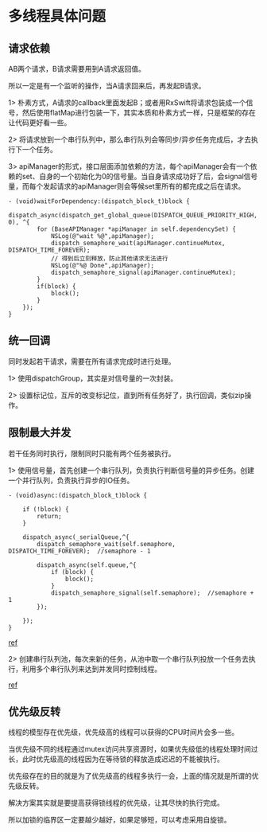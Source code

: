 # 多线程具体问题

## 请求依赖

AB两个请求，B请求需要用到A请求返回值。

所以一定是有一个监听的操作，当A请求回来后，再发起B请求。

1> 朴素方式，A请求的callback里面发起B；或者用RxSwift将请求包装成一个信号，然后使用flatMap进行包装一下，其实本质和朴素方式一样，只是框架的存在让代码更好看一些。

2> 将请求放到一个串行队列中，那么串行队列会等同步/异步任务完成后，才去执行下一个任务。

3> apiManager的形式，接口层面添加依赖的方法，每个apiManager会有一个依赖的set、自身的一个初始化为0的信号量。当自身请求成功好了后，会signal信号量，而每个发起请求的apiManager则会等候set里所有的都完成之后在请求。

```
- (void)waitForDependency:(dispatch_block_t)block {
    dispatch_async(dispatch_get_global_queue(DISPATCH_QUEUE_PRIORITY_HIGH, 0), ^{
        for (BaseAPIManager *apiManager in self.dependencySet) {
            NSLog(@"wait %@",apiManager);
            dispatch_semaphore_wait(apiManager.continueMutex, DISPATCH_TIME_FOREVER);
            // 得到后立刻释放，防止其他请求无法进行
            NSLog(@"%@ Done",apiManager);
            dispatch_semaphore_signal(apiManager.continueMutex);
        }
        if(block) {
            block();
        }
    });
}
```

## 统一回调

同时发起若干请求，需要在所有请求完成时进行处理。

1> 使用dispatchGroup，其实是对信号量的一次封装。

2> 设置标记位，互斥的改变标记位，直到所有任务好了，执行回调，类似zip操作。

## 限制最大并发

若干任务同时执行，限制同时只能有两个任务被执行。

1> 使用信号量，首先创建一个串行队列，负责执行判断信号量的异步任务。创建一个并行队列，负责执行异步的IO任务。

```
- (void)async:(dispatch_block_t)block {
    
    if (!block) {
        return;
    }

    dispatch_async(_serialQueue,^{
        dispatch_semaphore_wait(self.semaphore, DISPATCH_TIME_FOREVER);  //semaphore - 1

        dispatch_async(self.queue,^{
            if (block) {
                block();
            }
            dispatch_semaphore_signal(self.semaphore);  //semaphore + 1
        });
        
    });
}
```

[ref](https://github.com/buaa0300/QSDispatchQueue/blob/master/QSDispatchQueue/QSDispatchQueue.m)

2> 创建串行队列池，每次来新的任务，从池中取一个串行队列投放一个任务去执行，利用多个串行队列来达到并发同时控制线程。

[ref](https://github.com/ibireme/YYDispatchQueuePool/)

## 优先级反转

线程的模型存在优先级，优先级高的线程可以获得的CPU时间片会多一些。

当优先级不同的线程通过mutex访问共享资源时，如果优先级低的线程处理时间过长，此时优先级高的线程因为在等待锁的释放造成迟迟的不能被执行。

优先级存在的目的就是为了优先级高的线程多执行一会，上面的情况就是所谓的优先级反转。

解决方案其实就是要提高获得锁线程的优先级，让其尽快的执行完成。

所以加锁的临界区一定要越少越好，如果足够短，可以考虑采用自旋锁。
